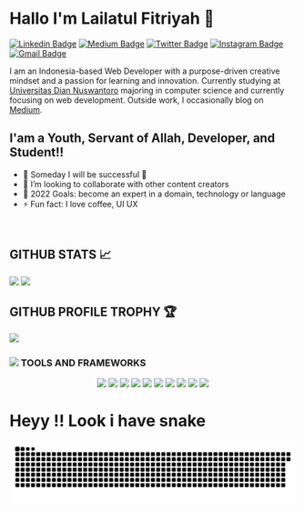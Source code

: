 # Hallo I'm Lailatul Fitriyah 👋

[![Linkedin Badge](https://img.shields.io/badge/LailatulFitriyah-blue?style=for-the-badge&logo=Linkedin&logoColor=white&link=https://www.linkedin.com/in/lailatul-fitriyah-5964611a7/)](https://www.linkedin.com/in/lailatul-fitriyah-5964611a7/)
[![Medium Badge](https://img.shields.io/badge/@fitringer612-000000?style=for-the-badge&labelColor=000000&logo=Medium&link=https://medium.com/@fitringer612)](https://medium.com/@fitringer612)
[![Twitter Badge](https://img.shields.io/badge/@fitringer612-1ca0f1?style=for-the-badge&labelColor=1ca0f1&logo=twitter&logoColor=white&link=https://twitter.com/fitringer612)](https://twitter.com/fitringer612)
[![Instagram Badge](https://img.shields.io/badge/@fitrifff_-purple?style=for-the-badge&logo=instagram&logoColor=white&link=https://www.instagram.com/fitrifff_/)](https://www.instagram.com/fitrifff_/)
[![Gmail Badge](https://img.shields.io/badge/-fitringer612@gmail.com-c14438?style=for-the-badge&logo=Gmail&logoColor=white&link=mailto:fitringer612@gmail.com)](mailto:fitringer612@gmail.com)


I am an Indonesia-based Web Developer with a purpose-driven creative mindset and a passion for learning and innovation.
Currently studying at [Universitas Dian Nuswantoro](https://dinus.ac.id/) majoring in computer science and currently focusing on web development.
Outside work, I occasionally blog on [Medium](https://medium.com/@fitringer612).


<!-- <img align="right" src="https://media.giphy.com/media/BFDYVDaCi4X5oupjWP/giphy.gif"> -->

<!-- <div style="width:100%;height:0;padding-bottom:56%;position:relative;"><iframe src="https://giphy.com/embed/ZapH43gBVQWNCTbuc6" width="100%" height="100%" style="position:absolute" frameBorder="0" class="giphy-embed" allowFullScreen></iframe></div><p><a href="https://giphy.com/gifs/ZapH43gBVQWNCTbuc6">via GIPHY</a></p> -->

## I'am a Youth, Servant of Allah, Developer, and Student!!


- 🌱 Someday I will be successful 🤣
- 👯 I’m looking to collaborate with other content creators
- 🥅 2022 Goals: become an expert in a domain, technology or language
- ⚡ Fun fact: I love coffee, UI UX

<br>

## GITHUB STATS 📈
<p>
  <tr>
    
<td><img src="https://github-readme-stats.vercel.app/api?username=fitri612&show_icons=true&hide_border=true&theme=radical&layout=compact" /></td>
  <td><img src="https://github-readme-stats.vercel.app/api/top-langs/?username=fitri612&&layout=compact&langs_count=8&theme=radical&hide_border=true" height="195"/></td>
  </tr>
</p>

## GITHUB PROFILE TROPHY 🏆
<p>
  <img src="https://github-profile-trophy.vercel.app/?username=fitri612&margin-w=25&margin-h=25&column=10&theme=darkhub" />    
</p>

### <img src="https://raw.githubusercontent.com/alexnaiman/alexnaiman/master/resources/pickaxe.png" width="40px" /> TOOLS AND FRAMEWORKS
<p align="center">
<img src="https://raw.githubusercontent.com/alexnaiman/alexnaiman/master/resources/dev/csharp.svg" height="35px" style="vertical-align:top margin:6px 4px" />
        <img src="https://raw.githubusercontent.com/alexnaiman/alexnaiman/master/resources/dev/css3.svg" height="35px" style="vertical-align:top margin:6px 4px" />
       <img src="https://raw.githubusercontent.com/alexnaiman/alexnaiman/master/resources/dev/gamedev.svg" height="35px" style="vertical-align:top margin:6px 4px" />
          <img src="https://raw.githubusercontent.com/alexnaiman/alexnaiman/master/resources/dev/html.svg" height="35px" style="vertical-align:top margin:6px 4px" />
            <img src="https://raw.githubusercontent.com/alexnaiman/alexnaiman/master/resources/dev/js.svg" height="35px" style="vertical-align:top margin:6px 4px" />
           <img src="https://raw.githubusercontent.com/alexnaiman/alexnaiman/master/resources/dev/mobile.svg" height="35px" style="vertical-align:top margin:6px 4px" />
               <img src="https://raw.githubusercontent.com/alexnaiman/alexnaiman/master/resources/dev/react_native.svg" height="35px" style="vertical-align:top margin:6px 4px"/>
               <img src="https://raw.githubusercontent.com/alexnaiman/alexnaiman/master/resources/dev/react.svg" height="35px" style="vertical-align:top margin:6px 4px"/>
                            <img src="https://raw.githubusercontent.com/alexnaiman/alexnaiman/master/resources/dev/unity.svg" height="35px" style="vertical-align:top margin:6px 4px"/>
             <img src="https://raw.githubusercontent.com/alexnaiman/alexnaiman/master/resources/dev/visualstudio_code.svg" height="35px" style="vertical-align:top margin:6px 4px"/>
             
</p>

# Heyy !! Look i have snake

<img src="https://github.com/SyifaAinnur/SyifaAinnur/blob/output/github-contribution-grid-snake.svg">

<!--END_SECTION:waka-->




[twitter]: https://twitter.com/fitringer612
[instagram]: https://www.instagram.com/fitrifff_
[linkedin]: https://www.linkedin.com/in/lailatul-fitriyah-5964611a7/
[webdevplaylist]: https://github.com/fitri612/fitri612
